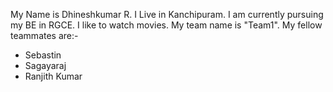 
My Name is Dhineshkumar R.
I Live in Kanchipuram.
I am currently pursuing my BE in RGCE.
I like to watch movies.
My team name is "Team1".
My fellow teammates are:-
   - Sebastin
   - Sagayaraj
   - Ranjith Kumar 
